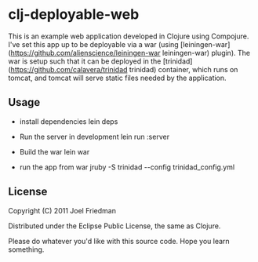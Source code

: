 clj-deployable-web
=============

This is an example web application developed in Clojure using Compojure. I've set this app up to be deployable via a war (using [leiningen-war](https://github.com/alienscience/leiningen-war leiningen-war) plugin). The war is setup such that it can be deployed in the [trinidad](https://github.com/calavera/trinidad trinidad) container, which runs on tomcat, and tomcat will serve static files needed by the application.

Usage
---------

* install dependencies
        lein deps

* Run the server in development
        lein run :server 

* Build the war
        lein war

* run the app from war
        jruby -S trinidad --config trinidad_config.yml
 

License
-----------

Copyright (C) 2011 Joel Friedman

Distributed under the Eclipse Public License, the same as Clojure.

Please do whatever you'd like with this source code. Hope you learn something.
